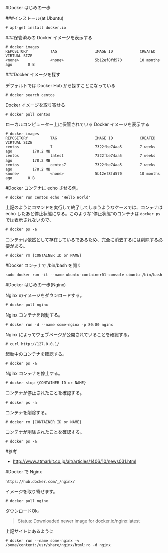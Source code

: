 #Docker はじめの一歩

###インストール(at Ubuntu)

```
# apt-get install docker.io
```

###保管済みの Docker イメージを表示する

```
# docker images
REPOSITORY          TAG                 IMAGE ID            CREATED             VIRTUAL SIZE
<none>              <none>              5b12ef8fd570        10 months ago       0 B
```

###Docker イメージを探す

デフォルトでは Docker Hub から探すことになっている

```
# docker search centos
```

Docker イメージを取り寄せる

```
# docker pull centos
```

ローカルコンピューター上に保管されている Docker イメージを表示する

```
# docker images
REPOSITORY          TAG                 IMAGE ID            CREATED             VIRTUAL SIZE
centos              7                   7322fbe74aa5        7 weeks ago         178.2 MB
centos              latest              7322fbe74aa5        7 weeks ago         178.2 MB
centos              centos7             7322fbe74aa5        7 weeks ago         178.2 MB
<none>              <none>              5b12ef8fd570        10 months ago       0 B
```














#Docker コンテナに echo させる例。

```
# docker run centos echo "Hello World"
```

上記のようにコマンドを実行して終了してしまうようなケースでは、コンテナは echo したあと停止状態になる。このような“停止状態”のコンテナは `docker ps` では表示されないので、

```
# docker ps -a
```

コンテナは依然として存在しているであるため、完全に消去するには削除する必要がある。

```
# docker rm {CONTAINER ID or NAME}
```

















#Docker コンテナで /bin/bash を開く

```
sudo docker run -it --name ubuntu-container01-console ubuntu /bin/bash
```









#Docker はじめの一歩(Nginx)

Nginx のイメージをダウンロードする。

```
# docker pull nginx
```

Nginx コンテナを起動する。

```
# docker run -d --name some-nginx -p 80:80 nginx
```

Nginx によってウェブページが公開されていることを確認する。

```
# curl http://127.0.0.1/
```

起動中のコンテナを確認する。

```
# docker ps -a
```

Nginx コンテナを停止する。

```
# docker stop {CONTAINER ID or NAME}
```

コンテナが停止されたことを確認する。

```
# docker ps -a
```

コンテナを削除する。

```
# docker rm {CONTAINER ID or NAME}
```

コンテナが削除されたことを確認する。

```
# docker ps -a
```


#参考

- http://www.atmarkit.co.jp/ait/articles/1406/10/news031.html
















#Docker で Nginx

```
https://hub.docker.com/_/nginx/
```

イメージを取り寄せます。

```
# docker pull nginx
```

ダウンロードOk。

> Status: Downloaded newer image for docker.io/nginx:latest

上記サイトにあるように

```
# docker run --name some-nginx -v /some/content:/usr/share/nginx/html:ro -d nginx
```


